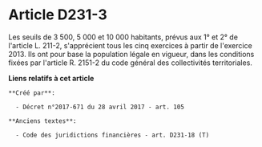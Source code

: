 # Article D231-3

Les seuils de 3 500, 5 000 et 10 000 habitants, prévus aux 1° et 2° de l'article L. 211-2, s'apprécient tous les cinq
exercices à partir de l'exercice 2013. Ils ont pour base la population légale en vigueur, dans les conditions fixées par
l'article R. 2151-2 du code général des collectivités territoriales.

**Liens relatifs à cet article**

	**Créé par**:

	  - Décret n°2017-671 du 28 avril 2017 - art. 105

	**Anciens textes**:

	  - Code des juridictions financières - art. D231-18 (T)
